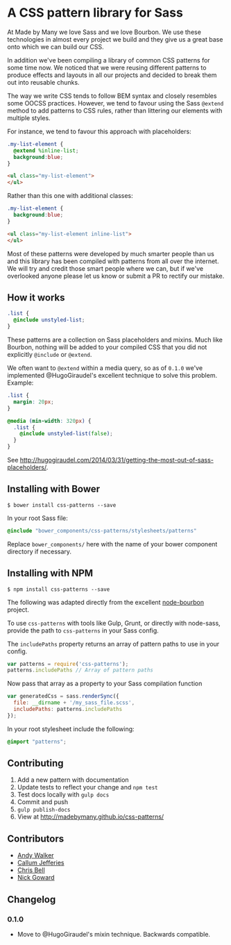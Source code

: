 # A CSS pattern library for Sass

At Made by Many we love Sass and we love Bourbon. We use these technologies in almost every project we build and they give us a great base onto which we can build our CSS.

In addition we've been compiling a library of common CSS patterns for some time now. We noticed that we were reusing different patterns to produce effects and layouts in all our projects and decided to break them out into reusable chunks.

The way we write CSS tends to follow BEM syntax and closely resembles some OOCSS practices. However, we tend to favour using the Sass ``@extend`` method to add patterns to CSS rules, rather than littering our elements with multiple styles.

For instance, we tend to favour this approach with placeholders:

```scss
.my-list-element {
  @extend %inline-list;
  background:blue;
}
```

```html
<ul class="my-list-element">
</ul>
```

Rather than this one with additional classes:

```scss
.my-list-element {
  background:blue;
}
```

```html
<ul class="my-list-element inline-list">
</ul>
```

Most of these patterns were developed by much smarter people than us and this library has been compiled with patterns from all over the internet. We will try and credit those smart people where we can, but if we've overlooked anyone please let us know or submit a PR to rectify our mistake.

## How it works

```scss
.list {
  @include unstyled-list;
}
```
These patterns are a collection on Sass placeholders and mixins. Much like Bourbon, nothing will be added to your compiled CSS that you did not explicitly ``@include`` or ``@extend``.

We often want to `@extend` within a media query, so as of `0.1.0` we've implemented @HugoGiraudel's excellent technique to solve this problem. Example:

```scss
.list {
  margin: 20px;
}

@media (min-width: 320px) {
  .list {
    @include unstyled-list(false);
  }
}
```

See http://hugogiraudel.com/2014/03/31/getting-the-most-out-of-sass-placeholders/.

## Installing with Bower

```
$ bower install css-patterns --save
```

In your root Sass file:

```scss
@include "bower_components/css-patterns/stylesheets/patterns"
```

Replace ``bower_components/`` here with the name of your bower component directory if necessary.

## Installing with NPM

```
$ npm install css-patterns --save
```

The following was adapted directly from the excellent [node-bourbon](https://github.com/lacroixdesign/node-bourbon) project.

To use `css-patterns` with tools like Gulp, Grunt, or directly with node-sass, provide the path to `css-patterns` in your Sass config.

The ``includePaths`` property returns an array of pattern paths to use in your config.

```js
var patterns = require('css-patterns');
patterns.includePaths // Array of pattern paths
```

Now pass that array as a property to your Sass compilation function

```js
var generatedCss = sass.renderSync({
  file: __dirname + '/my_sass_file.scss',
  includePaths: patterns.includePaths
});
```

In your root stylesheet include the following:

```scss
@import "patterns";
```

## Contributing

1. Add a new pattern with documentation
2. Update tests to reflect your change and `npm test`
3. Test docs locally with `gulp docs`
4. Commit and push
5. `gulp publish-docs`
6. View at http://madebymany.github.io/css-patterns/

## Contributors

* [Andy Walker](https://github.com/ninjabiscuit)
* [Callum Jefferies](https://github.com/callum)
* [Chris Bell](https://github.com/cjbell88)
* [Nick Goward](https://github.com/NickGoward)

## Changelog

### 0.1.0

* Move to @HugoGiraudel's mixin technique. Backwards compatible.
